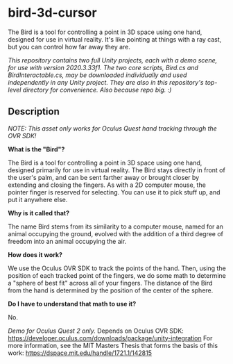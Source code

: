 # bird-3d-cursor

The Bird is a tool for controlling a point in 3D space using one hand, designed for use in virtual reality. It's like pointing at things with a ray cast, but you can control how far away they are.

*This repository contains two full Unity projects, each with a demo scene, for use with version 2020.3.33f1. The two core scripts, Bird.cs and BirdInteractable.cs, may be downloaded individually and used independently in any Unity project. They are also in this repository's top-level directory for convenience. Also because repo big. :)*

## Description

*NOTE: This asset only works for Oculus Quest hand tracking through the OVR SDK!*


**What is the "Bird"?**

The Bird is a tool for controlling a point in 3D space using one hand, designed primarily for use in virtual reality. The Bird stays directly in front of the user's palm, and can be sent farther away or brought closer by extending and closing the fingers. As with a 2D computer mouse, the pointer finger is reserved for selecting. You can use it to pick stuff up, and put it anywhere else.

**Why is it called that?**

The name Bird stems from its similarity to a computer mouse, named for an animal occupying the ground, evolved with the addition of a third degree of freedom into an animal occupying the air.

**How does it work?**

We use the Oculus OVR SDK to track the points of the hand. Then, using the position of each tracked point of the fingers, we do some math to determine a "sphere of best fit" across all of your fingers. The distance of the Bird from the hand is determined by the position of the center of the sphere.

**Do I have to understand that math to use it?**

No.

*Demo for Oculus Quest 2 only.*
Depends on Oculus OVR SDK:
https://developer.oculus.com/downloads/package/unity-integration
For more information, see the MIT Masters Thesis that forms the basis of this work: https://dspace.mit.edu/handle/1721.1/142815
